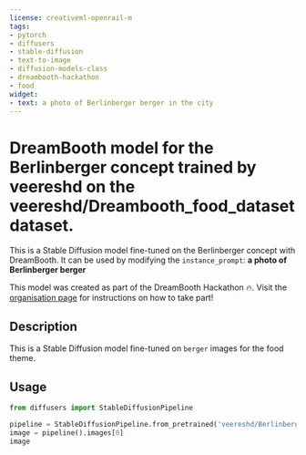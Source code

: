 ```yaml
---
license: creativeml-openrail-m
tags:
- pytorch
- diffusers
- stable-diffusion
- text-to-image
- diffusion-models-class
- dreambooth-hackathon
- food
widget:
- text: a photo of Berlinberger berger in the city
---
```


# DreamBooth model for the Berlinberger concept trained by veereshd on the veereshd/Dreambooth_food_dataset dataset.

This is a Stable Diffusion model fine-tuned on the Berlinberger concept with DreamBooth. It can be used by modifying the `instance_prompt`: **a photo of Berlinberger berger**

This model was created as part of the DreamBooth Hackathon 🔥. Visit the [organisation page](https://huggingface.co/dreambooth-hackathon) for instructions on how to take part!

## Description


This is a Stable Diffusion model fine-tuned on `berger` images for the food theme.


## Usage

```python
from diffusers import StableDiffusionPipeline

pipeline = StableDiffusionPipeline.from_pretrained('veereshd/Berlinberger-berger')
image = pipeline().images[0]
image
```
